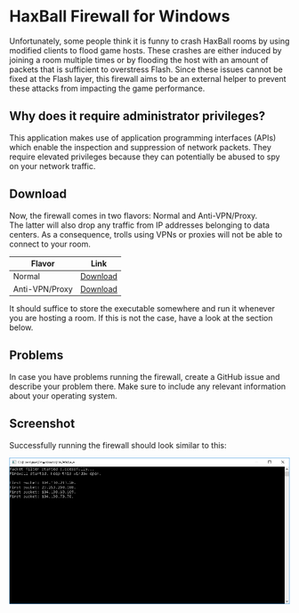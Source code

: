 # HaxBall Firewall for Windows
Unfortunately, some people think it is funny to crash HaxBall rooms by using modified clients to flood game hosts.
These crashes are either induced by joining a room multiple times or by flooding the host with an amount of packets that is sufficient to overstress Flash.
Since these issues cannot be fixed at the Flash layer, this firewall aims to be an external helper to prevent these attacks from impacting the game performance.

## Why does it require administrator privileges?
This application makes use of application programming interfaces (APIs) which enable the inspection and suppression of network packets.
They require elevated privileges because they can potentially be abused to spy on your network traffic.

## Download
Now, the firewall comes in two flavors: Normal and Anti-VPN/Proxy.\
The latter will also drop any traffic from IP addresses belonging to data centers. As a consequence, trolls using VPNs or proxies will not be able to connect to your room.

|Flavor|Link| 
|-|-| 
|Normal|[Download](https://github.com/haxmod/haxball-firewall-windows/releases/download/0.4.2/HaxWall.exe)|
|Anti-VPN/Proxy|[Download](https://github.com/haxmod/haxball-firewall-windows/releases/download/0.4.2/HaxWall-DC.exe)|

It should suffice to store the executable somewhere and run it whenever you are hosting a room. If this is not the case, have a look at the section below.

## Problems
In case you have problems running the firewall, create a GitHub issue and describe your problem there.
Make sure to include any relevant information about your operating system.

## Screenshot
Successfully running the firewall should look similar to this:

![Screenshot](https://raw.githubusercontent.com/haxmod/binary-data/master/img/screenshot-windows.png)
